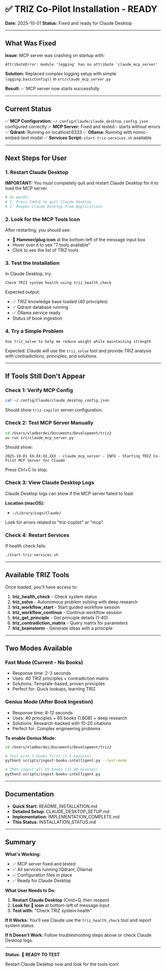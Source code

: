 # ✅ TRIZ Co-Pilot Installation - READY

**Date:** 2025-10-01
**Status:** Fixed and ready for Claude Desktop

---

## What Was Fixed

**Issue:** MCP server was crashing on startup with:
```
AttributeError: module 'logging' has no attribute 'claude_mcp_server'
```

**Solution:** Replaced complex logging setup with simple `logging.basicConfig()` in `src/claude_mcp_server.py`

**Result:** ✅ MCP server now starts successfully

---

## Current Status

✅ **MCP Configuration:** `~/.config/Claude/claude_desktop_config.json` configured correctly
✅ **MCP Server:** Fixed and tested - starts without errors
✅ **Qdrant:** Running on localhost:6333
✅ **Ollama:** Running with nomic-embed-text model
✅ **Services Script:** `start-triz-services.sh` available

---

## Next Steps for User

### 1. Restart Claude Desktop

**IMPORTANT:** You must completely quit and restart Claude Desktop for it to load the MCP server.

```bash
# On macOS:
# 1. Press Cmd+Q to quit Claude Desktop
# 2. Reopen Claude Desktop from Applications
```

### 2. Look for the MCP Tools Icon

After restarting, you should see:
- 🔌 **Hammer/plug icon** at the bottom-left of the message input box
- Hover over it to see "7 tools available"
- Click to see the list of TRIZ tools

### 3. Test the Installation

In Claude Desktop, try:

```
Check TRIZ system health using triz_health_check
```

Expected output:
- ✅ TRIZ knowledge base loaded (40 principles)
- ✅ Qdrant database running
- ✅ Ollama service ready
- Status of book ingestion

### 4. Try a Simple Problem

```
Use triz_solve to help me reduce weight while maintaining strength
```

Expected: Claude will use the `triz_solve` tool and provide TRIZ analysis with contradictions, principles, and solutions.

---

## If Tools Still Don't Appear

### Check 1: Verify MCP Config
```bash
cat ~/.config/Claude/claude_desktop_config.json
```

Should show `triz-copilot` server configuration.

### Check 2: Test MCP Server Manually
```bash
cd /Users/vladbordei/Documents/Development/triz2
uv run src/claude_mcp_server.py
```

Should show:
```
2025-10-01 XX:XX:XX,XXX - claude_mcp_server - INFO - Starting TRIZ Co-Pilot MCP Server for Claude
```

Press Ctrl+C to stop.

### Check 3: View Claude Desktop Logs

Claude Desktop logs can show if the MCP server failed to load:

**Location (macOS):**
- `~/Library/Logs/Claude/`

Look for errors related to "triz-copilot" or "mcp".

### Check 4: Restart Services

If health check fails:
```bash
./start-triz-services.sh
```

---

## Available TRIZ Tools

Once loaded, you'll have access to:

1. **triz_health_check** - Check system status
2. **triz_solve** - Autonomous problem solving with deep research
3. **triz_workflow_start** - Start guided workflow session
4. **triz_workflow_continue** - Continue workflow session
5. **triz_get_principle** - Get principle details (1-40)
6. **triz_contradiction_matrix** - Query matrix for parameters
7. **triz_brainstorm** - Generate ideas with a principle

---

## Two Modes Available

### Fast Mode (Current - No Books)
- Response time: 2-3 seconds
- Uses: 40 TRIZ principles + contradiction matrix
- Solutions: Template-based, proven principles
- Perfect for: Quick lookups, learning TRIZ

### Genius Mode (After Book Ingestion)
- Response time: 8-12 seconds
- Uses: 40 principles + 65 books (1.8GB) + deep research
- Solutions: Research-backed with 10-20 citations
- Perfect for: Complex engineering problems

**To enable Genius Mode:**
```bash
cd /Users/vladbordei/Documents/Development/triz2

# Test with 3 books first (2-5 minutes)
python3 scripts/ingest-books-intelligent.py --test-mode

# Then ingest all 65 books (15-30 minutes)
python3 scripts/ingest-books-intelligent.py
```

---

## Documentation

- **Quick Start:** README_INSTALLATION.md
- **Detailed Setup:** CLAUDE_DESKTOP_SETUP.md
- **Implementation:** IMPLEMENTATION_COMPLETE.md
- **This Status:** INSTALLATION_STATUS.md

---

## Summary

**What's Working:**
- ✅ MCP server fixed and tested
- ✅ All services running (Qdrant, Ollama)
- ✅ Configuration files in place
- ✅ Ready for Claude Desktop

**What User Needs to Do:**
1. **Restart Claude Desktop** (Cmd+Q, then reopen)
2. **Look for 🔌 icon** at bottom-left of message input
3. **Test with:** "Check TRIZ system health"

**If It Works:**
You'll see Claude use the `triz_health_check` tool and report system status.

**If It Doesn't Work:**
Follow troubleshooting steps above or check Claude Desktop logs.

---

**Status:** 🎉 **READY TO TEST**

Restart Claude Desktop now and look for the tools icon!
